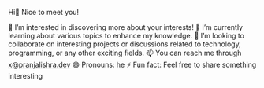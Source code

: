 
Hi👋 Nice to meet you!

👀 I’m interested in discovering more about your interests!
🌱 I’m currently learning about various topics to enhance my knowledge.
💞️ I’m looking to collaborate on interesting projects or discussions related to technology, programming, or any other exciting fields.
📫 You can reach me through x@pranjalishra.dev
😄 Pronouns: he
⚡ Fun fact: Feel free to share something interesting
